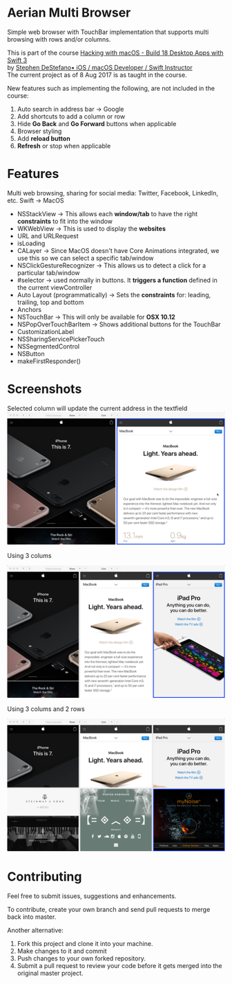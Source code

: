 # Aerian Multi Browser
Simple web browser with TouchBar implementation that supports multi browsing with rows and/or columns. 

This is part of the course [Hacking with macOS - Build 18 Desktop Apps with Swift 3](https://www.udemy.com/macbookapps/) <br>
by [Stephen DeStefano• iOS / macOS Developer / Swift Instructor](https://www.udemy.com/macbookapps/#instructor)<br>
The current project as of 8 Aug 2017 is as taught in the course.

New features such as implementing the following, are not included in the course:

1. Auto search in address bar -> Google
2. Add shortcuts to add a column or row
3. Hide <b>Go Back</b> and <b>Go Forward</b> buttons when applicable
4. Browser styling
5. Add <b>reload button</b>
6. <b>Refresh</b> or stop when applicable

# Features

Multi web browsing, sharing for social media: Twitter, Facebook, LinkedIn, etc.
Swift -> MacOS

* NSStackView -> This allows each <b>window/tab</b> to have the right <b>constraints</b> to fit into the window
* WKWebView -> This is used to display the <b>websites</b>
* URL and URLRequest
* isLoading
* CALayer -> Since MacOS doesn't have Core Animations integrated, we use this so we can select a specific tab/window
* NSClickGestureRecognizer -> This allows us to detect a click for a particular tab/window
* #selector -> used normally in buttons. It <b>triggers a function</b> defined in the current viewController
* Auto Layout (programmatically) -> Sets the <b>constraints</b> for: leading, trailing, top and bottom
* Anchors
* NSTouchBar -> This will only be available for <b>OSX 10.12</b>
* NSPopOverTouchBarItem -> Shows additional buttons for the TouchBar
* CustomizationLabel
* NSSharingServicePickerTouch
* NSSegmentedControl
* NSButton
* makeFirstResponder()


# Screenshots

Selected column will update the current address in the textfield
![christian ray leovido screenshot aerian multi browser 1](/screenshots/1.png)

Using 3 colums

![christian ray leovido screenshot aerian multi browser 2](/screenshots/2.png)

Using 3 colums and 2 rows

![christian ray leovido screenshot aerian multi browser 4](/screenshots/4.png)

# Contributing

Feel free to submit issues, suggestions and enhancements.

To contribute, create your own branch and send pull requests to merge back into master.

Another alternative:

1. Fork this project and clone it into your machine.
2. Make changes to it and commit
3. Push changes to your own forked repository.
4. Submit a pull request to review your code before it gets merged into the original master project.
